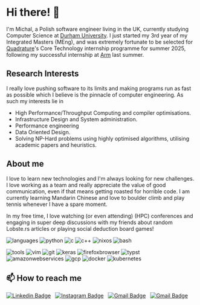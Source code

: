# Hi there! 👋

I'm Michal, a Polish software engineer living in the UK, currently studying Computer Science at [Durham University](https://durham.ac.uk/).
I just started my 3rd year of my Integrated Masters (MEng), and was extremely fortunate to be selected for [Quadrature](https://quadrature.ai/)'s Core Technology internship programme for summer 2025, following my successful internship at [Arm](https://www.arm.com/) last summer.

## Research Interests

I really love pushing software to its limits and making programs run as fast as possible which I believe is the pinnacle of computer engineering. As such my interests lie in
- High Performance/Throughput Computing and compiler optimisations.
- Infrastructure Design and System administration.
- Performance engineering
- Data Oriented Design.
- Solving NP-Hard problems using highly optimised algorithms, utilising academic papers and heuristics.

## About me

I love to learn new technologies and I'm always looking for new challenges. I love working as a team and really appreciate the value of good communication, even if that means getting roasted for horrible code. I am currently learning Mandarin Chinese and love to boulder climb and play tennis whenever I have a spare moment. 

In my free time, I love watching (or even attending) (HPC) conferences and engaging in super deep discussions with my friends about random Lobste.rs articles or playing social deduction board games!


![languages](https://img.shields.io/static/v1?label=&message=languages:&color=111&style=flat-square)
![python](https://img.shields.io/static/v1?logo=python&label=&message=python&color=36465D&logoColor=AAA&style=flat-square&link=)
![c](https://img.shields.io/static/v1?logo=c&label=&message=c&color=36465D&logoColor=AAA&style=flat-square&link=)
![c++](https://img.shields.io/static/v1?logo=c%2B%2B&label=&message=c%2B%2B&color=36465D&logoColor=AAA&style=flat-square&link=)
![nixos](https://img.shields.io/static/v1?logo=nixos&label=&message=nix&color=36465D&logoColor=AAA&style=flat-square&link=)
![bash](https://img.shields.io/static/v1?logo=gnu-bash&label=&message=bash&color=36465D&logoColor=AAA&style=flat-square&link=)

![tools](https://img.shields.io/static/v1?label=&message=tools:&color=111&style=flat-square)
![vim](https://img.shields.io/static/v1?logo=vim&label=&message=vim&color=36465D&logoColor=AAA&style=flat-square)
![git](https://img.shields.io/static/v1?logo=git&label=&message=git&color=36465D&logoColor=AAA&style=flat-square)
![keras](https://img.shields.io/static/v1?logo=keras&label=&message=keras&color=36465D&logoColor=AAA&style=flat-square)
![firefoxbrowser](https://img.shields.io/static/v1?logo=firefoxbrowser&label=&message=firefox&color=36465D&logoColor=AAA&style=flat-square)
![typst](https://img.shields.io/static/v1?logo=typst&label=&message=typst&color=36465D&logoColor=AAA&style=flat-square)
![amazonwebservices](https://img.shields.io/static/v1?logo=amazonwebservices&label=&message=aws&color=36465D&logoColor=AAA&style=flat-square)
![gcp](https://img.shields.io/static/v1?logo=google-cloud&label=&message=gcp&color=36465D&logoColor=AAA&style=flat-square)
![docker](https://img.shields.io/static/v1?logo=docker&label=&message=docker&color=36465D&logoColor=AAA&style=flat-square)
![kubernetes](https://img.shields.io/static/v1?logo=kubernetes&label=&message=kubernetes&color=36465D&logoColor=AAA&style=flat-square)

## 📫 How to reach me

[![Linkedin Badge](https://img.shields.io/badge/-LinkedIn-blue?style=flat-square&logo=Linkedin&logoColor=white)](https://www.linkedin.com/in/m-pluta/)
&nbsp;
[![Instagram Badge](https://img.shields.io/badge/-Instagram-e4405f?style=flat-square&logo=Instagram&logoColor=white)](https://www.instagram.com/miikey_lol/)
&nbsp;
[![Gmail Badge](https://img.shields.io/badge/-Gmail-d14836?style=flat-square&logo=Gmail&logoColor=white)](mailto:michalpl2003@gmail.com)
&nbsp;
[![Gmail Badge](https://img.shields.io/badge/-Leetcode-fda015?style=flat-square&logo=leetcode&logoColor=white)](https://leetcode.com/u/miikey_lol/)

